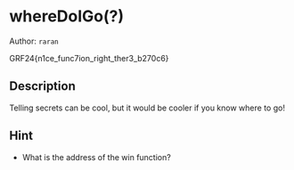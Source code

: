 # whereDoIGo(?)
Author: `raran`

GRF24{n1ce_func7ion_right_ther3_b270c6}

## Description

Telling secrets can be cool, but it would be cooler if you know where to go!

## Hint

- What is the address of the win function?
